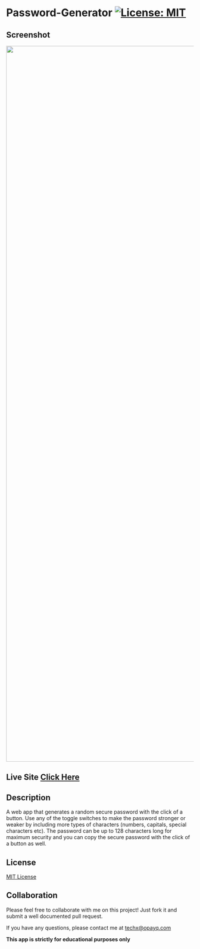 # Password-Generator [![License: MIT](https://img.shields.io/badge/License-MIT-yellow.svg)](https://opensource.org/licenses/MIT)

## Screenshot

<a href="https://techx-guy.github.io/Password-Generator/" target="_blank"><div align="center"><img width="1920" alt="Password Generator Screenshot" src="https://user-images.githubusercontent.com/70029654/123277876-7e2d8600-d4d4-11eb-8080-5c8b13d57d64.png">

</div></a>

## Live Site [Click Here](https://anthonygress.github.io/Password-Generator/)

## Description

A web app that generates a random secure password with the click of a button. Use any of the toggle switches to make the password stronger or weaker by including more types of characters (numbers, capitals, special characters etc). The password can be up to 128 characters long for maximum security and you can copy the secure password with the click of a button as well.

## License

[MIT License](https://opensource.org/licenses/MIT)

## Collaboration

Please feel free to collaborate with me on this project! Just fork it and submit a well documented pull request.

If you have any questions, please contact me at techx@opayq.com

**This app is strictly for educational purposes only**

